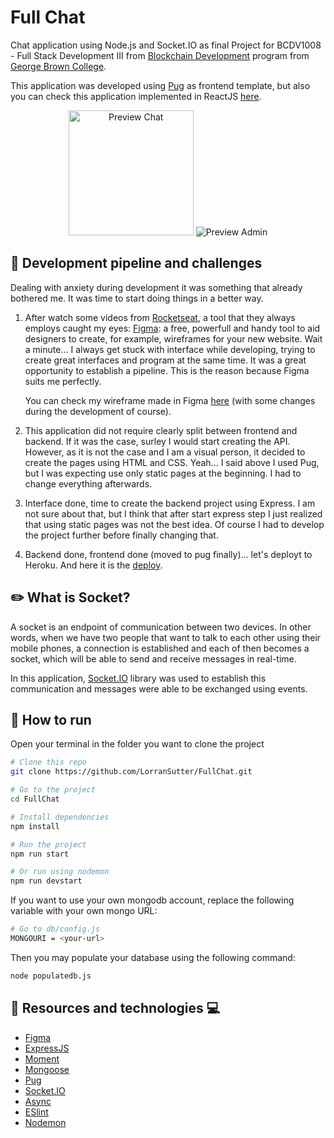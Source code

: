 # Full Chat

Chat application using Node.js and Socket.IO as final Project for BCDV1008 - Full Stack Development III from [Blockchain Development](https://www.georgebrown.ca/programs/blockchain-development-program-t175/) program from [George Brown College](https://www.georgebrown.ca).

This application was developed using [Pug](https://pugjs.org/api/getting-started.html) as frontend template, but also you can check this application implemented in ReactJS [here](https://github.com/LorranSutter/FullChat-React).

<div align="center">

<img src="../assets/preview.gif?raw=true" alt="Preview Chat" height=200/>

<img src="https://res.cloudinary.com/lorransutter/image/upload/v1588973266/FullChat_admin.gif" alt="Preview Admin">

</div>

## :straight_ruler: Development pipeline and challenges

Dealing with anxiety during development it was something that already bothered me. It was time to start doing things in a better way.

1. After watch some videos from [Rocketseat](https://www.youtube.com/channel/UCSfwM5u0Kce6Cce8_S72olg/featured), a tool that they always employs caught my eyes: [Figma](https://www.figma.com/): a free, powerfull and handy tool to aid designers to create, for example, wireframes for your new website. Wait a minute... I always get stuck with interface while developing, trying to create great interfaces and program at the same time. It was a great opportunity to establish a pipeline. This is the reason because Figma suits me perfectly.

   You can check my wireframe made in Figma [here](https://www.figma.com/file/vnNwlNAq3iDuazxRo2eULX/Full-Chat?node-id=0%3A1) (with some changes during the development of course).

2. This application did not require clearly split between frontend and backend. If it was the case, surley I would start creating the API. However, as it is not the case and I am a visual person, it decided to create the pages using HTML and CSS. Yeah... I said above I used Pug, but I was expecting use only static pages at the beginning. I had to change everything afterwards.

3. Interface done, time to create the backend project using Express. I am not sure about that, but I think that after start express step I just realized that using static pages was not the best idea. Of course I had to develop the project further before finally changing that.

4. Backend done, frontend done (moved to pug finally)... let's deployt to Heroku. And here it is the [deploy](http://bcdv1008-fullchat.herokuapp.com/).

## :pencil2: What is Socket?

A socket is an endpoint of communication between two devices. In other words, when we have two people that want to talk to each other using their mobile phones, a connection is established and each of then becomes a socket, which will be able to send and receive messages in real-time.

In this application, [Socket.IO](https://socket.io/) library was used to establish this communication and messages were able to be exchanged using events.

## :runner: How to run

Open your terminal in the folder you want to clone the project

```bash
# Clone this repo
git clone https://github.com/LorranSutter/FullChat.git

# Go to the project
cd FullChat

# Install dependencies
npm install

# Run the project
npm run start

# Or run using nodemon
npm run devstart
```

If you want to use your own mongodb account, replace the following variable with your own mongo URL:

```sh
# Go to db/config.js
MONGOURI = <your-url>
```

Then you may populate your database using the following command:

```sh
node populatedb.js
```

## :book: Resources and technologies :computer:

- [Figma](https://www.figma.com/)
- [ExpressJS](http://expressjs.com/)
- [Moment](https://momentjs.com/)
- [Mongoose](https://mongoosejs.com/)
- [Pug](https://pugjs.org/api/getting-started.html)
- [Socket.IO](https://socket.io/)
- [Async](https://caolan.github.io/async/v3/)
- [ESlint](https://eslint.org/)
- [Nodemon](https://www.npmjs.com/package/nodemon)
